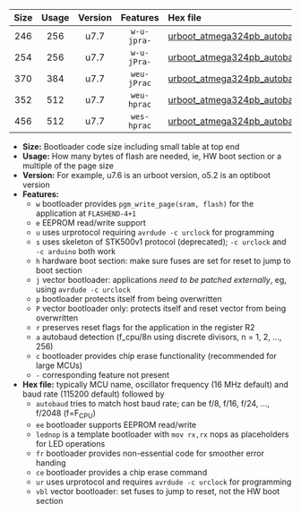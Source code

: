 |Size|Usage|Version|Features|Hex file|
|:-:|:-:|:-:|:-:|:--|
|246|256|u7.7|`w-u-jpra-`|[urboot_atmega324pb_autobaud_lednop_ur_vbl.hex](https://raw.githubusercontent.com/stefanrueger/urboot.hex/main/mcus/atmega324pb/autobaud/urboot_atmega324pb_autobaud_lednop_ur_vbl.hex)|
|254|256|u7.7|`w-u-jPra-`|[urboot_atmega324pb_autobaud_ur_vbl.hex](https://raw.githubusercontent.com/stefanrueger/urboot.hex/main/mcus/atmega324pb/autobaud/urboot_atmega324pb_autobaud_ur_vbl.hex)|
|370|384|u7.7|`weu-jPrac`|[urboot_atmega324pb_autobaud_ee_lednop_fr_ce_ur_vbl.hex](https://raw.githubusercontent.com/stefanrueger/urboot.hex/main/mcus/atmega324pb/autobaud/urboot_atmega324pb_autobaud_ee_lednop_fr_ce_ur_vbl.hex)|
|352|512|u7.7|`weu-hprac`|[urboot_atmega324pb_autobaud_ee_lednop_fr_ce_ur.hex](https://raw.githubusercontent.com/stefanrueger/urboot.hex/main/mcus/atmega324pb/autobaud/urboot_atmega324pb_autobaud_ee_lednop_fr_ce_ur.hex)|
|456|512|u7.7|`wes-hprac`|[urboot_atmega324pb_autobaud_ee_lednop_fr_ce.hex](https://raw.githubusercontent.com/stefanrueger/urboot.hex/main/mcus/atmega324pb/autobaud/urboot_atmega324pb_autobaud_ee_lednop_fr_ce.hex)|

- **Size:** Bootloader code size including small table at top end
- **Usage:** How many bytes of flash are needed, ie, HW boot section or a multiple of the page size
- **Version:** For example, u7.6 is an urboot version, o5.2 is an optiboot version
- **Features:**
  + `w` bootloader provides `pgm_write_page(sram, flash)` for the application at `FLASHEND-4+1`
  + `e` EEPROM read/write support
  + `u` uses urprotocol requiring `avrdude -c urclock` for programming
  + `s` uses skeleton of STK500v1 protocol (deprecated); `-c urclock` and `-c arduino` both work
  + `h` hardware boot section: make sure fuses are set for reset to jump to boot section
  + `j` vector bootloader: applications *need to be patched externally*, eg, using `avrdude -c urclock`
  + `p` bootloader protects itself from being overwritten
  + `P` vector bootloader only: protects itself and reset vector from being overwritten
  + `r` preserves reset flags for the application in the register R2
  + `a` autobaud detection (f_cpu/8n using discrete divisors, n = 1, 2, ..., 256)
  + `c` bootloader provides chip erase functionality (recommended for large MCUs)
  + `-` corresponding feature not present
- **Hex file:** typically MCU name, oscillator frequency (16 MHz default) and baud rate (115200 default) followed by
  + `autobaud` tries to match host baud rate; can be f/8, f/16, f/24, ..., f/2048 (f=F<sub>CPU</sub>)
  + `ee` bootloader supports EEPROM read/write
  + `lednop` is a template bootloader with `mov rx,rx` nops as placeholders for LED operations
  + `fr` bootloader provides non-essential code for smoother error handing
  + `ce` bootloader provides a chip erase command
  + `ur` uses urprotocol and requires `avrdude -c urclock` for programming
  + `vbl` vector bootloader: set fuses to jump to reset, not the HW boot section
